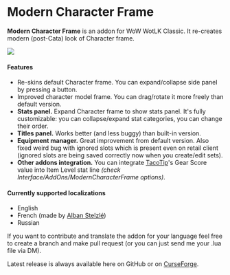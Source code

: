 # Modern Character Frame
**Modern Character Frame** is an addon for WoW WotLK Classic. It re-creates modern (post-Cata) look of Character frame.

![](https://cdn.discordapp.com/attachments/907414226564444212/1060441990740848680/MCF_v0.4.0_preview_curse.gif)

#### Features
- Re-skins default Character frame. You can expand/collapse side panel by pressing a button.
- Improved character model frame. You can drag/rotate it more freely than default version.
- **Stats panel.** Expand Character frame to show stats panel. It's fully customizable: you can collapse/expand stat categories, you can change their order.
- **Titles panel.** Works better (and less buggy) than built-in version.
- **Equipment manager.** Great improvement from default version. Also fixed weird bug with ignored slots which is present even on retail client (ignored slots are being saved correctly now when you create/edit sets).
- **Other addons integration.** You can integrate [TacoTip]'s Gear Score value into Item Level stat line *(check Interface/AddOns/ModernCharacterFrame options)*.

#### Currently supported localizations
- English
- French (made by [Alban Stelzlé])
- Russian

If you want to contribute and translate the addon for your language feel free to create a branch and make pull request (or you can just send me your .lua file via DM).

Latest release is always available here on GitHub or on [CurseForge].

[TacoTip]: <https://www.curseforge.com/wow/addons/tacotip-gearscore-talents>
[CurseForge]: <https://www.curseforge.com/wow/addons/modern-character-frame>

[Alban Stelzlé]: <https://github.com/AlbanStelzle>
